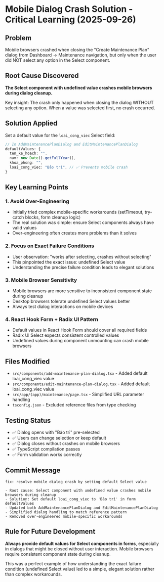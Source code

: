 # Mobile Dialog Crash Solution - Critical Learning (2025-09-26)

## Problem
Mobile browsers crashed when closing the "Create Maintenance Plan" dialog from Dashboard → Maintenance navigation, but only when the user did NOT select any option in the Select component.

## Root Cause Discovered
**The Select component with undefined value crashes mobile browsers during dialog cleanup.**

Key insight: The crash only happened when closing the dialog WITHOUT selecting any option. When a value was selected first, no crash occurred.

## Solution Applied
Set a default value for the `loai_cong_viec` Select field:

```typescript
// In AddMaintenancePlanDialog and EditMaintenancePlanDialog
defaultValues: {
  ten_ke_hoach: "",
  nam: new Date().getFullYear(),
  khoa_phong: "",
  loai_cong_viec: "Bảo trì", // ✅ Prevents mobile crash
}
```

## Key Learning Points

### 1. Avoid Over-Engineering
- Initially tried complex mobile-specific workarounds (setTimeout, try-catch blocks, form cleanup logic)
- The real solution was simple: ensure Select components always have valid values
- Over-engineering often creates more problems than it solves

### 2. Focus on Exact Failure Conditions  
- User observation: "works after selecting, crashes without selecting"
- This pinpointed the exact issue: undefined Select value
- Understanding the precise failure condition leads to elegant solutions

### 3. Mobile Browser Sensitivity
- Mobile browsers are more sensitive to inconsistent component state during cleanup
- Desktop browsers tolerate undefined Select values better
- Always test dialog interactions on mobile devices

### 4. React Hook Form + Radix UI Pattern
- Default values in React Hook Form should cover all required fields
- Radix UI Select expects consistent controlled values
- Undefined values during component unmounting can crash mobile browsers

## Files Modified
- `src/components/add-maintenance-plan-dialog.tsx` - Added default loai_cong_viec value
- `src/components/edit-maintenance-plan-dialog.tsx` - Added default loai_cong_viec value  
- `src/app/(app)/maintenance/page.tsx` - Simplified URL parameter handling
- `tsconfig.json` - Excluded reference files from type checking

## Testing Status
- ✅ Dialog opens with "Bảo trì" pre-selected
- ✅ Users can change selection or keep default
- ✅ Dialog closes without crashes on mobile browsers
- ✅ TypeScript compilation passes
- ✅ Form validation works correctly

## Commit Message
```
fix: resolve mobile dialog crash by setting default Select value

- Root cause: Select component with undefined value crashes mobile browsers during cleanup
- Solution: Set default loai_cong_viec to 'Bảo trì' in form defaultValues
- Updated both AddMaintenancePlanDialog and EditMaintenancePlanDialog
- Simplified dialog handling to match reference pattern
- Removed over-engineered mobile-specific workarounds
```

## Rule for Future Development
**Always provide default values for Select components in forms**, especially in dialogs that might be closed without user interaction. Mobile browsers require consistent component state during cleanup.

This was a perfect example of how understanding the exact failure condition (undefined Select value) led to a simple, elegant solution rather than complex workarounds.